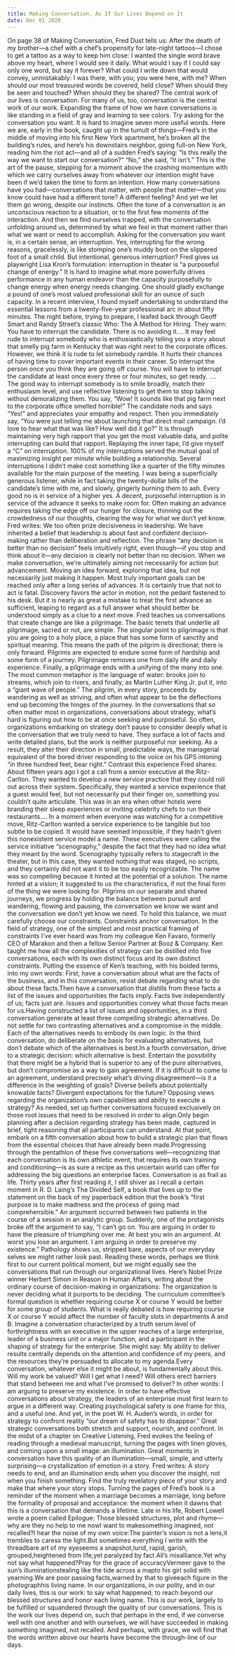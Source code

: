 ```yaml
---
title: Making Conversation, As If Our Lives Depend on It
date: Dec 01 2020
---
```


On page 38 of Making Conversation, Fred Dust tells us: After the death of my brother—a chef with a chef’s propensity for late-night tattoos—I chose to get a tattoo as a way to keep him close: I wanted the single word brave above my heart, where I would see it daily. What would I say if I could say only one word, but say it forever? What could I write down that would convey, unmistakably: I was there, with you; you were here, with me? When should our most treasured words be covered, held close? When should they be seen and touched? When should they be shared? The central work of our lives is conversation. For many of us, too, conversation is the central work of our work. Expanding the frame of how we have conversations is like standing in a field of gray and learning to see colors. Try asking for the conversation you want. It is hard to imagine seven more useful words. Here we are, early in the book, caught up in the tumult of things—Fred’s in the middle of moving into his first New York apartment, he’s broken all the building’s rules, and here’s his downstairs neighbor, going full-on New York, reading him the riot act—and all of a sudden Fred’s saying: “Is this really the way we want to start our conversation?” “No,” she said, “it isn’t.” This is the art of the pause, stepping for a moment above the crashing momentum with which we carry ourselves away from whatever our intention might have been if we’d taken the time to form an intention. How many conversations have you had—conversations that matter, with people that matter—that you know could have had a different tone? A different feeling? And yet we let them go wrong, despite our instincts. Often the tone of a conversation is an unconscious reaction to a situation, or to the first few moments of the interaction. And then we find ourselves trapped, with the conversation unfolding around us, determined by what we feel in that moment rather than what we want or need to accomplish. Asking for the conversation you want is, in a certain sense, an interruption. Yes, interrupting for the wrong reasons, gracelessly, is like stomping one’s muddy boot on the slippered foot of a small child. But intentional, generous interruption? Fred gives us playwright Lisa Kron’s formulation: interruption in theater is “a purposeful change of energy.” It is hard to imagine what more powerfully drives performance in any human endeavor than the capacity purposefully to change energy when energy needs changing. One should gladly exchange a pound of one’s most valued professional skill for an ounce of such capacity. In a recent interview, I found myself undertaking to understand the essential lessons from a twenty-five-year professional arc in about fifty minutes. The night before, trying to prepare, I leafed back through Geoff Smart and Randy Street’s classic Who: The A Method for Hiring. They warn: You have to interrupt the candidate. There is no avoiding it…. It may feel rude to interrupt somebody who is enthusiastically telling you a story about that smelly pig farm in Kentucky that was right next to the corporate offices. However, we think it is rude to let somebody ramble. It hurts their chances of having time to cover important events in their career. So interrupt the person once you think they are going off course. You will have to interrupt the candidate at least once every three or four minutes, so get ready. …. The good way to interrupt somebody is to smile broadly, match their enthusiasm level, and use reflective listening to get them to stop talking without demoralizing them. You say, “Wow! It sounds like that pig farm next to the corporate office smelled horrible!” The candidate nods and says “Yes!” and appreciates your empathy and respect. Then you immediately say, “You were just telling me about launching that direct mail campaign. I’d love to hear what that was like? How well did it go?” It is through maintaining very high rapport that you get the most valuable data, and polite interrupting can build that rapport. Replaying the inner tape, I’d give myself a “C” on interruption. 100% of my interruptions served the mutual goal of maximizing insight per minute while building a relationship. Several interruptions I didn’t make cost something like a quarter of the fifty minutes available for the main purpose of the meeting. I was being a superficially generous listener, while in fact taking the twenty-dollar bills of the candidate’s time with me, and slowly, gingerly burning them to ash. Every good no is in service of a higher yes. A decent, purposeful interruption is in service of the advance it seeks to make room for. Often making an advance requires taking the edge off our hunger for closure, thinning out the crowdedness of our thoughts, clearing the way for what we don’t yet know. Fred writes: We too often prize decisiveness in leadership. We have inherited a belief that leadership is about fast and confident decision-making rather than deliberation and reflection. The phrase “any decision is better than no decision” feels intuitively right, even though—if you stop and think about it—any decision is clearly not better than no decision. When we make conversation, we’re ultimately aiming not necessarily for action but advancement. Moving an idea forward, exploring that idea, but not necessarily just making it happen. Most truly important goals can be reached only after a long series of advances. It is certainly true that not to act is fatal. Discovery favors the actor in motion, not the pedant fastened to his desk. But it is nearly as great a mistake to treat the first advance as sufficient, leaping to regard as a full answer what should better be understood simply as a clue to a next move. Fred teaches us conversations that create change are like a pilgrimage. The basic tenets that underlie all pilgrimage, sacred or not, are simple. The singular point to pilgrimage is that you are going to a holy place, a place that has some form of sanctity and spiritual meaning. This means the path of the pilgrim is directional; there is only forward. Pilgrims are expected to endure some form of hardship and some form of a journey. Pilgrimage removes one from daily life and daily experience. Finally, a pilgrimage ends with a unifying of the many into one. The most common metaphor is the language of water: brooks join to streams, which join to rivers, and finally, as Martin Luther King Jr. put it, into a “giant wave of people.” The pilgrim, in every story, proceeds by wandering as well as striving, and often what appear to be the deflections end up becoming the hinges of the journey. In the conversations that so often matter most in organizations, conversations about strategy, what’s hard is figuring out how to be at once seeking and purposeful. So often, organizations embarking on strategy don’t pause to consider deeply what is the conversation that we truly need to have. They surface a lot of facts and write detailed plans, but the work is neither purposeful nor seeking. As a result, they alter their direction in small, predictable ways, the managerial equivalent of the bored driver responding to the voice on his GPS intoning “in three hundred feet, bear right.” Contrast this experience Fred shares: About fifteen years ago I got a call from a senior executive at the Ritz-Carlton. They wanted to develop a new service practice that they could roll out across their system. Specifically, they wanted a service experience that a guest would feel, but not necessarily put their finger on, something you couldn’t quite articulate. This was in an era when other hotels were branding their sleep experiences or inviting celebrity chefs to run their restaurants…. In a moment when everyone was watching for a competitive move, Ritz-Carlton wanted a service experience to be tangible but too subtle to be copied. It would have seemed impossible, if they hadn’t given this nonexistent service model a name. These executives were calling the service initiative “scenography,” despite the fact that they had no idea what they meant by the word. Scenography typically refers to stagecraft in the theater, but in this case, they wanted nothing that was staged, no scripts, and they certainly did not want it to be too easily recognizable. The name was so compelling because it hinted at the potential of a solution. The name hinted at a vision; it suggested to us the characteristics, if not the final form of the thing we were looking for. Pilgrims on our separate and shared journeys, we progress by holding the balance between pursuit and wandering, flowing and pausing, the conversation we know we want and the conversation we don’t yet know we need. To hold this balance, we must carefully choose our constraints. Constraints anchor conversation. In the field of strategy, one of the simplest and most practical framing of constraints I’ve ever heard was from my colleague Ken Favaro, formerly CEO of Marakon and then a fellow Senior Partner at Booz & Company. Ken taught me how all the complexities of strategy can be distilled into five conversations, each with its own distinct focus and its own distinct constraints. Putting the essence of Ken’s teaching, with his bolded terms, into my own words: First, have a conversation about what are the facts of the business, and in this conversation, resist debate regarding what to do about these facts.Then have a conversation that distills from these facts a list of the issues and opportunities the facts imply. Facts live independently of us; facts just are. Issues and opportunities convey what those facts mean for us.Having constructed a list of issues and opportunities, in a third conversation generate at least three compelling strategic alternatives. Do not settle for two contrasting alternatives and a compromise in the middle. Each of the alternatives needs to embody its own logic. In the third conversation, do deliberate on the basis for evaluating alternatives, but don’t debate which of the alternatives is best.In a fourth conversation, drive to a strategic decision: which alternative is best. Entertain the possibility that there might be a hybrid that is superior to any of the pure alternatives, but don’t compromise as a way to gain agreement. If it is difficult to come to an agreement, understand precisely what’s driving disagreement—is it a difference in the weighting of goals? Diverse beliefs about potentially knowable facts? Divergent expectations for the future? Opposing views regarding the organization’s own capabilities and ability to execute a strategy? As needed, set up further conversations focused exclusively on those root issues that need to be resolved in order to align.Only begin planning after a decision regarding strategy has been made, captured in brief, tight reasoning that all participants can understand. At that point, embark on a fifth conversation about how to build a strategic plan that flows from the essential choices that have already been made.Progressing through the pentathlon of these five conversations well—recognizing that each conversation is its own athletic event, that requires its own training and conditioning—is as sure a recipe as this uncertain world can offer for addressing the big questions an enterprise faces. Conversation is as frail as life. Thirty years after first reading it, I still shiver as I recall a certain moment in R. D. Laing’s The Divided Self, a book that lives up to the statement on the back of my paperback edition that the book’s “first purpose is to make madness and the process of going mad comprehensible.” An argument occurred between two patients in the course of a session in an analytic group. Suddenly, one of the protagonists broke off the argument to say, “I can’t go on. You are arguing in order to have the pleasure of triumphing over me. At best you win an argument. At worst you lose an argument. I am arguing in order to preserve my existence.” Pathology shows us, stripped bare, aspects of our everyday selves we might rather look past. Reading these words, perhaps we think first to our current political moment, but we might equally see the conversations that run through our organizational lives. Here’s Nobel Prize winner Herbert Simon in Reason in Human Affairs, writing about the ordinary course of decision-making in organizations: The organization is never deciding what it purports to be deciding. The curriculum committee’s formal question is whether requiring course X or course Y would be better for some group of students. What is really debated is how requiring course X or course Y would affect the number of faculty slots in departments A and B. Imagine a conversation characterized by a truth serum level of forthrightness with an executive in the upper reaches of a large enterprise, leader of a business unit or a major function, and a participant in the shaping of strategy for the enterprise. She might say: My ability to deliver results centrally depends on the attention and confidence of my peers, and the resources they’re persuaded to allocate to my agenda.Every conversation, whatever else it might be about, is fundamentally about this. Will my work be valued? Will I get what I need? Will others erect barriers that stand between me and what I’ve promised to deliver? In other words: I am arguing to preserve my existence. In order to have effective conversations about strategy, the leaders of an enterprise must first learn to argue in a different way. Creating psychological safety is one frame for this, and a useful one. And yet, in the poet W. H. Auden’s words, in order for strategy to confront reality “our dream of safety has to disappear.” Great strategic conversations both stretch and support, nourish, and confront. In the midst of a chapter on Creative Listening, Fred evokes the feeling of reading through a medieval manuscript, turning the pages with linen gloves, and coming upon a small image: an illumination. Great moments in conversation have this quality of an illumination—small, simple, and utterly surprising—a crystallization of emotion in a story. Fred writes: A story needs to end, and an illumination ends when you discover the insight, not when you finish something. Find the truly revelatory piece of your story and make that where your story stops. Turning the pages of Fred’s book is a reminder of the moment when a marriage becomes a marriage, long before the formality of proposal and acceptance: the moment when it dawns that this is a conversation that demands a lifetime. Late in his life, Robert Lowell wrote a poem called Epilogue: Those blessèd structures, plot and rhyme—why are they no help to me nowI want to makesomething imagined, not recalled?I hear the noise of my own voice:The painter’s vision is not a lens,it trembles to caress the light.But sometimes everything I write with the threadbare art of my eyeseems a snapshot,lurid, rapid, garish, grouped,heightened from life,yet paralyzed by fact.All’s misalliance.Yet why not say what happened?Pray for the grace of accuracyVermeer gave to the sun’s illuminationstealing like the tide across a mapto his girl solid with yearning.We are poor passing facts,warned by that to giveeach figure in the photographhis living name. In our organizations, in our polity, and in our daily lives, this is our work: to say what happened; to reach beyond our blessèd structures and honor each living name. This is our work, largely to be fulfilled or squandered through the quality of our conversations. This is the work our lives depend on, such that perhaps in the end, if we converse well with one another and with ourselves, we will have succeeded in making something imagined, not recalled. And perhaps, with grace, we will find that the words written above our hearts have become the through-line of our days.

